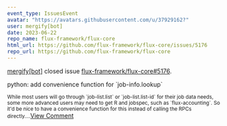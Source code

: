 ```yaml
---
event_type: IssuesEvent
avatar: "https://avatars.githubusercontent.com/u/37929162?"
user: mergify[bot]
date: 2023-06-22
repo_name: flux-framework/flux-core
html_url: https://github.com/flux-framework/flux-core/issues/5176
repo_url: https://github.com/flux-framework/flux-core
---
```


<a href='https://github.com/mergify[bot]' target='_blank'>mergify[bot]</a> closed issue <a href='https://github.com/flux-framework/flux-core/issues/5176' target='_blank'>flux-framework/flux-core#5176</a>.

<p>python: add convenience function for `job-info.lookup`</p><small>While most users will go through `job-list.list` or `job-list.list-id` for their job data needs, some more advanced users may need to get R and jobspec, such as `flux-accounting`.  So it'd be nice to have a convenience function for this instead of calling the RPCs directly....</small><a href='https://github.com/flux-framework/flux-core/issues/5176' target='_blank'>View Comment</a>
